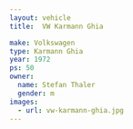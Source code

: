```yaml
---
layout: vehicle
title:  VW Karmann Ghia

make: Volkswagen
type: Karmann Ghia
year: 1972
ps: 50
owner:
  name: Stefan Thaler
  gender: m
images:
  - url: vw-karmann-ghia.jpg
---
```

